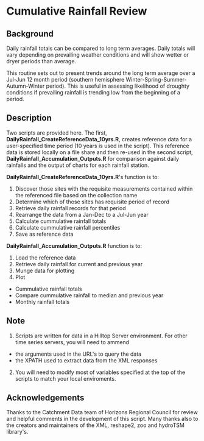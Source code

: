 Cumulative Rainfall Review
==========================
Background
----------
Daily rainfall totals can be compared to long term averages. Daily totals will vary depending on prevailing weather conditions and will show wetter or dryer periods than average.

This routine sets out to present trends around the long term average over a Jul-Jun 12 month period (southern hemisphere Winter-Spring-Summer-Autumn-Winter period). This is useful in assessing likelihood of droughty conditions if prevailing rainfall is trending low from the beginning of a period.

Description
-----------
Two scripts are provided here. The first, **DailyRainfall_CreateReferenceData_10yrs.R**, creates reference data for a user-specified time period (10 years is used in the script). This reference data is stored locally on a file share and then re-used in the second script, **DailyRainfall_Accumulation_Outputs.R** for comparison against daily rainfalls and the output of charts for each rainfall station.

**DailyRainfall_CreateReferenceData_10yrs.R**'s function is to:

1. Discover those sites with the requisite measurements contained within the referenced file based on the collection name
2. Determine which of those sites has requisite period of record
3. Retrieve daily rainfall records for that period
4. Rearrange the data from a Jan-Dec to a Jul-Jun year
5. Calculate cummulative rainfall totals
6. Calculate cummulative rainfall percentiles
7. Save as reference data

**DailyRainfall_Accumulation_Outputs.R** function is to:

1. Load the reference data
2. Retrieve daily rainfall for current and previous year
3. Munge data for plotting
4. Plot
  * Cummulative rainfall totals
  * Compare cummulative rainfall to median and previous year
  * Monthly rainfall totals

Note
-----
1. Scripts are written for data in a Hilltop Server environment. For other time series servers, you will need to ammend
  * the arguments used in the URL's to query the data
  * the XPATH used to extract data from the XML responses
2. You will need to modify most of variables specified at the top of the scripts to match your local enviroments.

Acknowledgements
----------------
Thanks to the Catchment Data team of Horizons Regional Council for review and helpful comments in the development of this script. Many thanks also to the creators and maintainers of the XML, reshape2, zoo and hydroTSM library's.
